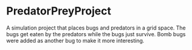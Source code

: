 # PredatorPreyProject
 A simulation project that places bugs and predators in a grid space. The bugs get eaten by the predators while the bugs just survive. 
 Bomb bugs were added as another bug to make it more interesting.
